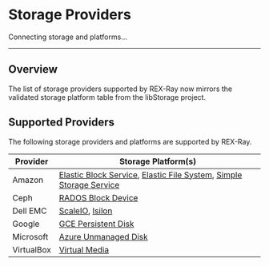 # Storage Providers

Connecting storage and platforms...

---

## Overview
The list of storage providers supported by REX-Ray now mirrors the validated
storage platform table from the libStorage project.

## Supported Providers
The following storage providers and platforms are supported by REX-Ray.

Provider              | Storage Platform(s)
----------------------|--------------------
Amazon | [Elastic Block Service](http://libstorage.readthedocs.io/en/stable/user-guide/storage-providers#aws-ebs), [Elastic File System](http://libstorage.readthedocs.io/en/stable/user-guide/storage-providers#aws-efs), [Simple Storage Service](http://libstorage.readthedocs.io/en/stable/user-guide/storage-providers#aws-s3fs)
Ceph | [RADOS Block Device](http://libstorage.readthedocs.io/en/stable/user-guide/storage-providers#ceph-rbd)
Dell EMC | [ScaleIO](http://libstorage.readthedocs.io/en/stable/user-guide/storage-providers#dell-emc-scaleio), [Isilon](http://libstorage.readthedocs.io/en/stable/user-guide/storage-providers#dell-emc-isilon)
Google | [GCE Persistent Disk](http://libstorage.readthedocs.io/en/stable/user-guide/storage-providers#gce-persistent-disk)
Microsoft | [Azure Unmanaged Disk](http://libstorage.readthedocs.io/en/stable/user-guide/storage-providers#azure-ud)
VirtualBox | [Virtual Media](http://libstorage.readthedocs.io/en/stable/user-guide/storage-providers#virtualbox)
